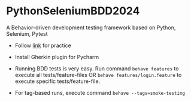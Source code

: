 # PythonSeleniumBDD2024

A Behavior-driven development testing framework based on Python, Selenium, Pytest

* Follow [link](https://www.youtube.com/watch?v=t8T5LWIO24I&t=1s) for practice

* Install Gherkin plugin for Pycharm

* Running BDD tests is very easy. Run command `behave features` to execute all tests/feature-files
  OR `behave features/login.feature` to execute specific tests/feature-file.

* For tag-based runs, execute command `behave --tags=smoke-testing`